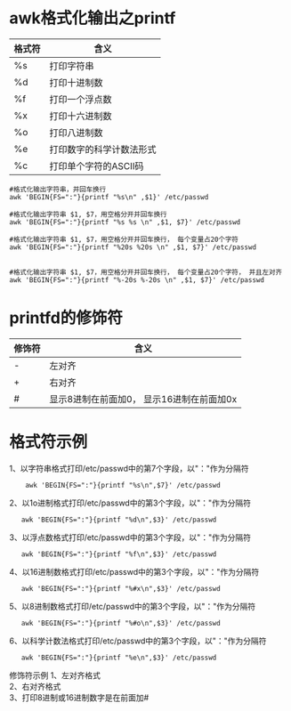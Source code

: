 # awk格式化输出之printf
| 格式符 | 含义 |   
| ----- | ----- | 
|  %s  |  打印字符串 |
|  %d  | 打印十进制数 |
|  %f  | 打印一个浮点数 |
|  %x  | 打印十六进制数 |
|  %o  | 打印八进制数 |
|  %e  | 打印数字的科学计数法形式 |
|  %c  | 打印单个字符的ASCII码 |

``` shell 
#格式化输出字符串，并回车换行
awk 'BEGIN{FS=":"}{printf "%s\n" ,$1}' /etc/passwd

#格式化输出字符串 $1, $7，用空格分开并回车换行
awk 'BEGIN{FS=":"}{printf "%s %s \n" ,$1, $7}' /etc/passwd

#格式化输出字符串 $1, $7，用空格分开并回车换行， 每个变量占20个字符
awk 'BEGIN{FS=":"}{printf "%20s %20s \n" ,$1, $7}' /etc/passwd


#格式化输出字符串 $1, $7，用空格分开并回车换行， 每个变量占20个字符， 并且左对齐
awk 'BEGIN{FS=":"}{printf "%-20s %-20s \n" ,$1, $7}' /etc/passwd
```

# printfd的修饰符
| 修饰符 | 含义 |
| ----- | ---- | 
| - | 左对齐 | 
| + | 右对齐 | 
| # | 显示8进制在前面加0， 显示16进制在前面加0x |

# 格式符示例
1、以字符串格式打印/etc/passwd中的第7个字段，以"："作为分隔符
```shell
    awk 'BEGIN{FS=":"}{printf "%s\n",$7}' /etc/passwd
```
2、以1o进制格式打印/etc/passwd中的第3个字段，以"："作为分隔符   
```shell
   awk 'BEGIN{FS=":"}{printf "%d\n",$3}' /etc/passwd
```
3、以浮点数格式打印/etc/passwd中的第3个字段，以"："作为分隔符    
```shell
   awk 'BEGIN{FS=":"}{printf "%f\n",$3}' /etc/passwd
```
4、以16进制数格式打印/etc/passwd中的第3个字段，以"："作为分隔符   
```shell
   awk 'BEGIN{FS=":"}{printf "%#x\n",$3}' /etc/passwd
```
5、以8进制数格式打印/etc/passwd中的第3个字段，以"："作为分隔符   
```shell
   awk 'BEGIN{FS=":"}{printf "%#o\n",$3}' /etc/passwd
```
6、以科学计数法格式打印/etc/passwd中的第3个字段，以"："作为分隔符   
```shell
   awk 'BEGIN{FS=":"}{printf "%e\n",$3}' /etc/passwd
```

修饰符示例 
1、左对齐格式    
2、右对齐格式    
3、打印8进制或16进制数字是在前面加#   